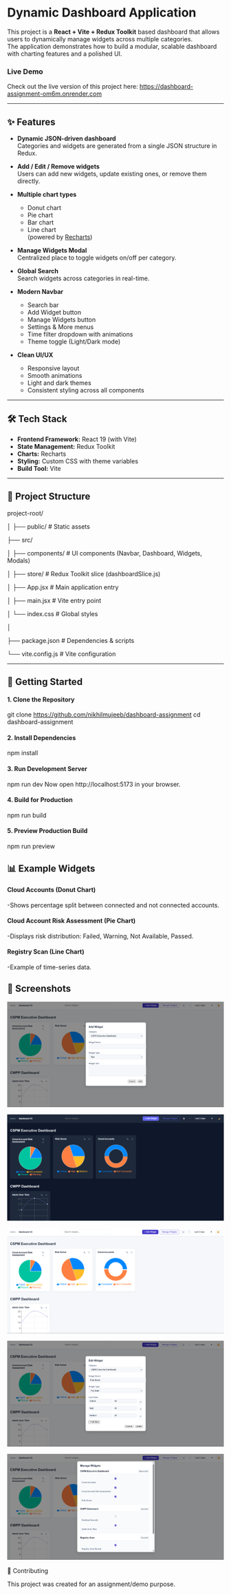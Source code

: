 # Dynamic Dashboard Application

This project is a **React + Vite + Redux Toolkit** based dashboard that allows users to dynamically manage widgets across multiple categories.  
The application demonstrates how to build a modular, scalable dashboard with charting features and a polished UI.


### Live Demo
Check out the live version of this project here: https://dashboard-assignment-om6m.onrender.com

---

## ✨ Features

- **Dynamic JSON-driven dashboard**  
  Categories and widgets are generated from a single JSON structure in Redux.

- **Add / Edit / Remove widgets**  
  Users can add new widgets, update existing ones, or remove them directly.

- **Multiple chart types**  
  - Donut chart  
  - Pie chart  
  - Bar chart  
  - Line chart  
  (powered by [Recharts](https://recharts.org))

- **Manage Widgets Modal**  
  Centralized place to toggle widgets on/off per category.

- **Global Search**  
  Search widgets across categories in real-time.

- **Modern Navbar**  
  - Search bar  
  - Add Widget button  
  - Manage Widgets button  
  - Settings & More menus  
  - Time filter dropdown with animations  
  - Theme toggle (Light/Dark mode)

- **Clean UI/UX**  
  - Responsive layout  
  - Smooth animations  
  - Light and dark themes  
  - Consistent styling across all components

---

## 🛠 Tech Stack

- **Frontend Framework:** React 19 (with Vite)  
- **State Management:** Redux Toolkit  
- **Charts:** Recharts  
- **Styling:** Custom CSS with theme variables  
- **Build Tool:** Vite  

---

## 📂 Project Structure

project-root/

│
├── public/ # Static assets

├── src/

│ ├── components/ # UI components (Navbar, Dashboard, Widgets, Modals)

│ ├── store/ # Redux Toolkit slice (dashboardSlice.js)

│ ├── App.jsx # Main application entry

│ ├── main.jsx # Vite entry point

│ └── index.css # Global styles

│

├── package.json # Dependencies & scripts

└── vite.config.js # Vite configuration

---

## 🚀 Getting Started

#### 1. Clone the Repository

git clone https://github.com/nikhilmujeeb/dashboard-assignment
cd dashboard-assignment

#### 2. Install Dependencies

npm install

#### 3. Run Development Server

npm run dev
Now open http://localhost:5173 in your browser.

#### 4. Build for Production

npm run build

#### 5. Preview Production Build

npm run preview

## 📊 Example Widgets
#### Cloud Accounts (Donut Chart)

-Shows percentage split between connected and not connected accounts.

#### Cloud Account Risk Assessment (Pie Chart)

-Displays risk distribution: Failed, Warning, Not Available, Passed.

#### Registry Scan (Line Chart)

-Example of time-series data.

## 🎨 Screenshots

![Add Widget](Add%20Widget.png)

![Dark Mode](Dark%20Mode.png)

![Dashboard](Dashboard.png)

![Edit Widget](Edit%20Widget.png)

![Manage Widget](Manage%20Widget.png)

🤝 Contributing

This project was created for an assignment/demo purpose.
